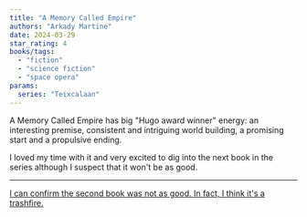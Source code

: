 ```yaml
---
title: "A Memory Called Empire"
authors: "Arkady Martine"
date: 2024-03-29
star_rating: 4
books/tags:
  - "fiction"
  - "science fiction"
  - "space opera"
params:
  series: "Teixcalaan"
---
```


A Memory Called Empire has big "Hugo award winner" energy: an interesting
premise, consistent and intriguing world building, a promising start and a
propulsive ending.

I loved my time with it and very excited to dig into the next book in the series
although I suspect that it won't be as good.

<!--more-->

---

[I can confirm the second book was not as good. In fact, I think it's a trashfire.](/books/2024-04-11)
